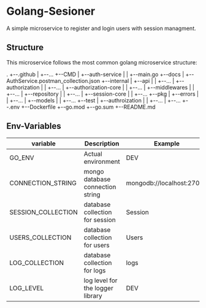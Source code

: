 # Golang-Sesioner

A simple microservice to register and login users with session managment.

## Structure

This microservice follows the most common golang microservice structure:

.
+--.github
| +--...
+--CMD
| +--auth-service
| | +--main.go
+--docs
| +--AuthService.postman_collection.json
+--internal
| +--api
| | +--...
| +--authorization
| | +--...
| +--authorization-core
| | +--...
| +--middlewares
| | +--...
| +--repository
| | +--...
| +--session-core
| | +--...
+--pkg
| +--errors
| | +--...
| +--models
| | +--...
+--test
| +--authroization
| | +--...
| +--...
+--.env
+--Dockerfile
+--go.mod
+--go.sum
+--README.md

## Env-Variables

| variable           | Description                      | Example                   |
| ------------------ | -------------------------------- | ------------------------- |
| GO_ENV             | Actual environment               | DEV                       |
| CONNECTION_STRING  | mongo database connection string | mongodb://localhost:27017 |
| SESSION_COLLECTION | database collection for session  | Session                   |
| USERS_COLLECTION   | database collection for users    | Users                     |
| LOG_COLLECTION     | database collection for logs     | logs                      |
| LOG_LEVEL          | log level for the logger library | DEV                       |
